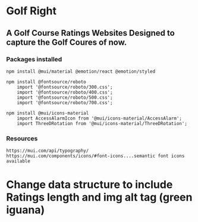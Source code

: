 # Golf Right

## A Golf Course Ratings Websites Designed to capture the Golf Coures of now.

### Packages installed

    npm install @mui/material @emotion/react @emotion/styled

    npm install @fontsource/roboto
        import '@fontsource/roboto/300.css';
        import '@fontsource/roboto/400.css';
        import '@fontsource/roboto/500.css';
        import '@fontsource/roboto/700.css';

    npm install @mui/icons-material
        import AccessAlarmIcon from '@mui/icons-material/AccessAlarm';
        import ThreeDRotation from '@mui/icons-material/ThreeDRotation';

### Resources

    https://mui.com/api/typography/
    https://mui.com/components/icons/#font-icons....semantic font icons available

# Change data structure to include Ratings length and img alt tag (green iguana)
